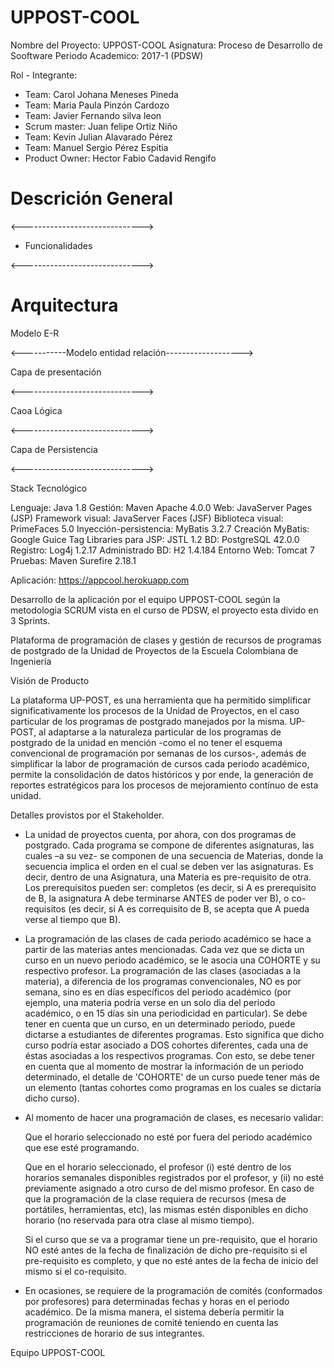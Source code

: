 # UPPOST-COOL 

Nombre del Proyecto: UPPOST-COOL
Asignatura: Proceso de Desarrollo de Sooftware 
Periodo Academico: 2017-1 (PDSW)

Rol - Integrante:                    
- Team: Carol Johana Meneses Pineda    
- Team: Maria Paula Pinzón Cardozo
- Team: Javier Fernando silva leon
- Scrum master: Juan felipe Ortiz Niño   
- Team: Kevin Julian Alavarado Pérez
- Team: Manuel Sergio Pérez Espitia   
- Product Owner: Hector Fabio Cadavid Rengifo

# Descrición General

<------------------------------>

-   Funcionalidades 

<------------------------------>

# Arquitectura

Modelo E-R

<-----------Modelo entidad relación------------------->

Capa de presentación 

<------------------------------>

Caoa Lógica

<------------------------------>

Capa de Persistencia

<------------------------------>

Stack Tecnológico

Lenguaje: Java 1.8
Gestión: Maven Apache 4.0.0
Web: JavaServer Pages (JSP)
Framework visual: JavaServer Faces (JSF)
Biblioteca visual: PrimeFaces 5.0
Inyección-persistencia: MyBatis 3.2.7
Creación MyBatis: Google Guice
Tag Libraries para JSP: JSTL 1.2
BD: PostgreSQL 42.0.0
Registro: Log4j 1.2.17
Administrado BD: H2 1.4.184
Entorno Web: Tomcat 7
Pruebas: Maven Surefire 2.18.1

Aplicación: https://appcool.herokuapp.com



Desarrollo de la aplicación por el equipo UPPOST-COOL según la metodologia SCRUM vista en el curso de PDSW, el proyecto esta divido en 3 Sprints.

Plataforma de programación de clases y gestión de recursos de programas de postgrado de la Unidad de Proyectos de la Escuela Colombiana de Ingeniería

Visión de Producto

La plataforma UP-POST, es una herramienta que ha permitido simplificar significativamente los procesos de la Unidad de Proyectos, en el caso particular de los programas de postgrado manejados por la misma. UP-POST, al adaptarse a la naturaleza particular de los programas de postgrado de la unidad en mención -como el no tener el esquema convencional de programación por semanas de los cursos-, además de simplificar la labor de programación de cursos cada periodo académico, permite la consolidación de datos históricos y por ende, la generación de reportes estratégicos para los procesos de mejoramiento contínuo de esta unidad.


Detalles provistos por el Stakeholder.

- La unidad de proyectos cuenta, por ahora, con dos programas de postgrado. Cada programa se compone de diferentes asignaturas, las cuales –a su vez- se componen de una secuencia de Materias, donde la secuencia implica el orden en el cual se deben ver las asignaturas. Es decir, dentro de una Asignatura, una Materia es pre-requisito de otra. Los prerequisitos pueden ser: completos (es decir, si A es prerequisito de B, la asignatura A debe terminarse ANTES de poder ver B), o co-requisitos (es decir, si A es correquisito de B, se acepta que A pueda verse al tiempo que B).

- La programación de las clases de cada periodo académico se hace a partir de las materias antes mencionadas. Cada vez que se dicta un curso en un nuevo periodo académico, se le asocia una COHORTE y su respectivo profesor. La programación de las clases (asociadas a la materia), a diferencia de los programas convencionales, NO es por semana, sino es en días específicos del periodo académico (por ejemplo, una materia podría verse en un solo dia del periodo académico, o en 15 días sin una periodicidad en particular). Se debe tener en cuenta que un curso, en un determinado periodo, puede dictarse a estudiantes de diferentes programas. Esto significa que dicho curso podría estar asociado a DOS cohortes diferentes, cada una de éstas asociadas a los respectivos programas. Con esto, se debe tener en cuenta que al momento de mostrar la información de un periodo determinado, el detalle de 'COHORTE' de un curso puede tener más de un elemento (tantas cohortes como programas en los cuales se dictaría dicho curso). 

- Al momento de hacer una programación de clases, es necesario validar:

  Que el horario seleccionado no esté por fuera del periodo académico que ese esté programando.

  Que en el horario seleccionado, el profesor (i) esté dentro de los horarios semanales disponibles registrados por el profesor, y (ii) no esté previamente asignado a otro curso de del mismo profesor.
  En caso de que la programación de la clase requiera de recursos (mesa de portátiles, herramientas, etc), las mismas estén disponibles en dicho horario (no reservada para otra clase al mismo tiempo).

  Si el curso que se va a programar tiene un pre-requisito, que el horario NO esté antes de la fecha de finalización de dicho pre-requisito si el pre-requisito es completo, y que no esté antes de la fecha de inicio del mismo si el co-requisito.

- En ocasiones, se requiere de la programación de comités (conformados por profesores) para determinadas fechas y horas en el periodo académico. De la misma manera, el sistema debería permitir la programación de reuniones de comité teniendo en cuenta las restricciones de horario de sus integrantes.



Equipo UPPOST-COOL
